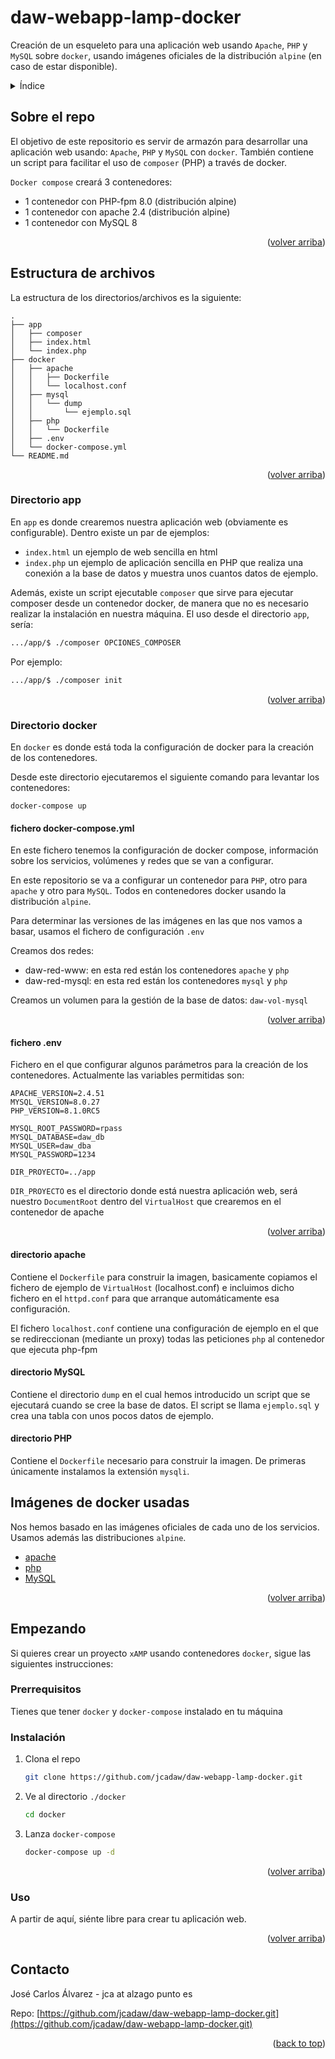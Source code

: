 # daw-webapp-lamp-docker
Creación de un esqueleto para una aplicación web usando `Apache`, `PHP` y `MySQL` sobre `docker`, usando imágenes oficiales de la distribución `alpine` (en caso de estar disponible).
<div id="top"></div>

<!-- TABLE OF CONTENTS -->
<details>
  <summary>Índice</summary>
  <ol>
    <li>
      <a href="#sobre-el-repo">Sobre el repo</a>
    </li>
    <li>
      <a href="#estructura-de-archivos">Estructura de archivos</a>
      <ul>
        <li><a href="#directorio-app">Directorio "./app"</a></li>
        <li><a href="#directorio-docker">Directorio "./docker"</a></li>
        <ul>
          <li><a href="#fichero-docker-composeyml">fichero docker-compose.yml</a></li>
          <li><a href="#fichero-env">fichero .env</a></li>
          <li><a href="#directorio-apache">directorio apache</a></li>
          <li><a href="#directorio-mysql">directorio MySQL</a></li>
          <li><a href="#directorio-php">directorio PHP</a></li>
        </ul>
      </ul>
      <li><a href="#imágenes-de-docker-usadas">Imágenes de docker usadas</a></li>
      <li><a href="#empezando">Empezando</a></li>
      <ul>
        <li><a href="#prerrequisitos">Prerrequisitos</a></li>
        <li><a href="#instalación">Instalación</a></li>
        <li><a href="#uso">Uso</a></li>
      </ul>
      <li><a href="#contacto">Contacto</a></li>
    </li>
  </ol>
</details>



<!-- ABOUT THE PROJECT -->
## Sobre el repo

El objetivo de este repositorio es servir de armazón para desarrollar una aplicación web usando: `Apache`, `PHP` y `MySQL` con `docker`. También contiene un script para facilitar el uso de `composer` (PHP) a través de docker.

`Docker compose` creará 3 contenedores: 
* 1 contenedor con PHP-fpm  8.0 (distribución alpine)
* 1 contenedor con apache 2.4 (distribución alpine)
* 1 contenedor con MySQL 8

<p align="right">(<a href="#top">volver arriba</a>)</p>

## Estructura de archivos

La estructura de los directorios/archivos es la siguiente: 

```
.
├── app
│   ├── composer
│   ├── index.html
│   └── index.php
├── docker
│   ├── apache
│   │   ├── Dockerfile
│   │   └── localhost.conf
│   ├── mysql
│   │   └── dump
│   │       └── ejemplo.sql
│   ├── php
│   │   └── Dockerfile
│   ├── .env
│   └── docker-compose.yml
└── README.md

```
<p align="right">(<a href="#top">volver arriba</a>)</p>

### Directorio app

En `app` es donde crearemos nuestra aplicación web (obviamente es configurable).
Dentro existe un par de ejemplos: 
* `index.html` un ejemplo de web sencilla en html
* `index.php` un ejemplo de aplicación sencilla en PHP que realiza una conexión a la base de datos y muestra unos cuantos datos de ejemplo.

Además, existe un script ejecutable `composer` que sirve para ejecutar composer desde un contenedor docker, de manera que no es necesario realizar la instalación en nuestra máquina. El uso desde el directorio `app`, sería: 
```sh
.../app/$ ./composer OPCIONES_COMPOSER
```

Por ejemplo: 
```sh
.../app/$ ./composer init
```

<p align="right">(<a href="#top">volver arriba</a>)</p>

### Directorio docker

En `docker` es donde está toda la configuración de docker para la creación de los contenedores. 

Desde este directorio ejecutaremos el siguiente comando para levantar los contenedores:

```docker
docker-compose up
```


#### fichero docker-compose.yml

En este fichero tenemos la configuración de docker compose, información sobre los servicios, volúmenes y redes que se van a configurar. 

En este repositorio se va a configurar un contenedor para `PHP`, otro para `apache` y otro para `MySQL`. Todos en contenedores docker usando la distribución `alpine`. 

Para determinar las versiones de las imágenes en las que nos vamos a basar, usamos el fichero de configuración `.env`

Creamos dos redes: 
  - daw-red-www: en esta red están los contenedores `apache` y `php`
  - daw-red-mysql: en esta red están los contenedores `mysql` y `php`

Creamos un volumen para la gestión de la base de datos: `daw-vol-mysql`

<p align="right">(<a href="#top">volver arriba</a>)</p>

#### fichero .env

Fichero en el que configurar algunos parámetros para la creación de los contenedores. Actualmente las variables permitidas son: 

```
APACHE_VERSION=2.4.51
MYSQL_VERSION=8.0.27
PHP_VERSION=8.1.0RC5

MYSQL_ROOT_PASSWORD=rpass
MYSQL_DATABASE=daw_db
MYSQL_USER=daw_dba
MYSQL_PASSWORD=1234

DIR_PROYECTO=../app
```

`DIR_PROYECTO` es el directorio donde está nuestra aplicación web, será nuestro `DocumentRoot` dentro del `VirtualHost` que crearemos en el contenedor de apache

<p align="right">(<a href="#top">volver arriba</a>)</p>

#### directorio apache

Contiene el `Dockerfile` para construir la imagen, basicamente copiamos el fichero de ejemplo de `VirtualHost` (localhost.conf) e incluimos dicho fichero en el `httpd.conf` para que arranque automáticamente esa configuración.


El fichero `localhost.conf` contiene una configuración de ejemplo en el que se redireccionan (mediante un proxy) todas las peticiones `php` al contenedor que ejecuta php-fpm

#### directorio MySQL

Contiene el directorio `dump` en el cual hemos introducido un script que se ejecutará cuando se cree la base de datos. El script se llama `ejemplo.sql` y crea una tabla con unos pocos datos de ejemplo.

#### directorio PHP

Contiene el `Dockerfile` necesario para construir la imagen. De primeras únicamente instalamos la extensión `mysqli`.


## Imágenes de docker usadas

Nos hemos basado en las imágenes oficiales de cada uno de los servicios. Usamos además las distribuciones `alpine`.

* [apache](https://hub.docker.com/_/httpd)
* [php](https://hub.docker.com/_/php)
* [MySQL](https://hub.docker.com/_/mysql)

<p align="right">(<a href="#top">volver arriba</a>)</p>



<!-- GETTING STARTED -->
## Empezando

Si quieres crear un proyecto `xAMP` usando contenedores `docker`, sigue las siguientes instrucciones:

### Prerrequisitos

Tienes que tener `docker` y `docker-compose` instalado en tu máquina

### Instalación

1. Clona el repo
   ```sh
   git clone https://github.com/jcadaw/daw-webapp-lamp-docker.git 
   ```
2. Ve al directorio `./docker`
   ```sh
   cd docker
   ```
3. Lanza `docker-compose`
   ```sh
   docker-compose up -d
   ```

<p align="right">(<a href="#top">volver arriba</a>)</p>



<!-- USAGE EXAMPLES -->
### Uso

A partir de aquí, siénte libre para crear tu aplicación web.
<p align="right">(<a href="#top">volver arriba</a>)</p>


## Contacto

José Carlos Álvarez - jca at alzago punto es

Repo: [https://github.com/jcadaw/daw-webapp-lamp-docker.git](https://github.com/jcadaw/daw-webapp-lamp-docker.git)

<p align="right">(<a href="#top">back to top</a>)</p>
